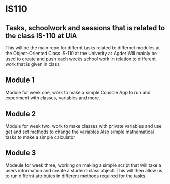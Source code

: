 # IS110
## Tasks, schoolwork and sessions that is related to the class IS-110 at UiA
This will be the main repo for differnt tasks related to differnet modules at the Object-Oriented Class IS-110 at the Univerity at Agder
Will mainly be used to create and push each weeks school work in relation to different work that is given in class

## Module 1
Module for week one, work to make a simple Console App to run and experiment with classes, variables and more. 

## Module 2
Module for week two, work to make classes with private variables and use get and set methods to change the variables
Also simple mathematical tasks to make a simple calculator

## Module 3
Modeule for week three, working on making a simple script that will take a users information and create a student-class object. 
This will then allow us to run differnt attributes in different methods required for the tasks. 